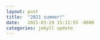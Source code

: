```yaml
---
layout: post
title:  "2021 summer!"
date:   2021-03-29 15:11:55 -0600
categories: jekyll update
---
```

